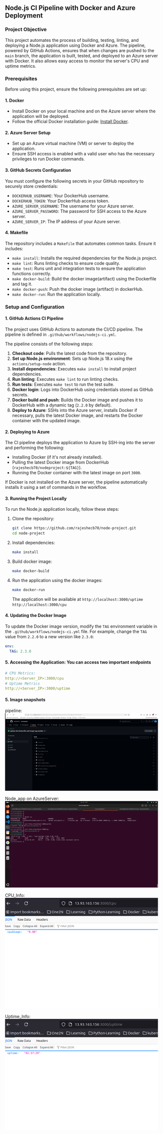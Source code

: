 ## Node.js CI Pipeline with Docker and Azure Deployment

### Project Objective

This project automates the process of building, testing, linting, and deploying a Node.js application using Docker and Azure. The pipeline, powered by GitHub Actions, ensures that when changes are pushed to the `main` branch, the application is built, tested, and deployed to an Azure server with Docker. It also allows easy access to monitor the server's CPU and uptime metrics.

### Prerequisites

Before using this project, ensure the following prerequisites are set up:

#### 1. **Docker**
   - Install Docker on your local machine and on the Azure server where the application will be deployed.
   - Follow the official Docker installation guide: [Install Docker](https://docs.docker.com/engine/install/ubuntu/).

#### 2. **Azure Server Setup**
   - Set up an Azure virtual machine (VM) or server to deploy the application.
   - Ensure SSH access is enabled with a valid user who has the necessary privileges to run Docker commands.

#### 3. **GitHub Secrets Configuration**
   You must configure the following secrets in your GitHub repository to securely store credentials:
   - `DOCKERHUB_USERNAME`: Your DockerHub username.
   - `DOCKERHUB_TOKEN`: Your DockerHub access token.
   - `AZURE_SERVER_USERNAME`: The username for your Azure server.
   - `AZURE_SERVER_PASSWORD`: The password for SSH access to the Azure server.
   - `AZURE_SERVER_IP`: The IP address of your Azure server.

#### 4. **Makefile**
   The repository includes a `Makefile` that automates common tasks. Ensure it includes:
   - `make install`: Installs the required dependencies for the Node.js project.
   - `make lint`: Runs linting checks to ensure code quality.
   - `make test`: Runs unit and integration tests to ensure the application functions correctly.
   - `make docker-build`: Build the docker image(artifact) using the Dockerfile and tag it.
   - `make docker-push`: Push the docker image (artifact) in dockerHub.
   - `make docker-run`: Run the application locally.

### Setup and Configuration

#### 1. **GitHub Actions CI Pipeline**
   The project uses GitHub Actions to automate the CI/CD pipeline. The pipeline is defined in `.github/workflows/nodejs-ci.yml`.

   The pipeline consists of the following steps:
   1. **Checkout code**: Pulls the latest code from the repository.
   2. **Set up Node.js environment**: Sets up Node.js 18.x using the `actions/setup-node` action.
   3. **Install dependencies**: Executes `make install` to install project dependencies.
   4. **Run linting**: Executes `make lint` to run linting checks.
   5. **Run tests**: Executes `make test` to run the test suite.
   6. **Docker login**: Logs into DockerHub using credentials stored as GitHub secrets.
   7. **Docker build and push**: Builds the Docker image and pushes it to DockerHub with a dynamic tag (`2.2.0` by default).
   8. **Deploy to Azure**: SSHs into the Azure server, installs Docker if necessary, pulls the latest Docker image, and restarts the Docker container with the updated image.

#### 2. **Deploying to Azure**
   The CI pipeline deploys the application to Azure by SSH-ing into the server and performing the following:
   - Installing Docker (if it's not already installed).
   - Pulling the latest Docker image from DockerHub (`rajeshecb70/nodeproject:${TAG}`).
   - Running the Docker container with the latest image on port `3000`.

   If Docker is not installed on the Azure server, the pipeline automatically installs it using a set of commands in the workflow.

#### 3. **Running the Project Locally**
   To run the Node.js application locally, follow these steps:

   1. Clone the repository:
      ```bash
      git clone https://github.com/rajeshecb70/node-project.git
      cd node-project
      ```

   2. Install dependencies:
      ```bash
      make install
      ```

   3. Build docker image:
      ```bash
      make docker-build
      ```
   4. Run the application using the docker images:
      ```bash
      make docker-run
      ```
      The application will be available at `http://localhost:3000/uptime` `http://localhost:3000/cpu`

#### 4. **Updating the Docker Image**
   To update the Docker image version, modify the `TAG` environment variable in the `.github/workflows/nodejs-ci.yml` file. For example, change the `TAG` value from `2.2.0` to a new version like `2.3.0`:
   ```yaml
   env:
     TAG: 2.3.0
   ```
#### 5. **Accessing the Application: You can access two important endpoints**
```yaml
# CPU Metrics:
http://<Server_IP>:3000/cpu
# Uptime Metrics
http://<Server_IP>:3000/uptime
```
#### 5. **Image snapshots**
pipeline: ![Pipeline](snapshots/pipeline.png)

Node_app on AzureServer: ![Node_app on AzureServer](snapshots/app_run_on_azure_server.png)

CPU_Info: ![CPU_Info](snapshots/CPU_info.png)

Uptime_Info: ![Uptime_Info](snapshots/uptime_info.png)
